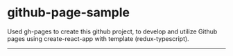 # github-page-sample

Used gh-pages to create this github project, to develop and utilize Github pages using create-react-app with template (redux-typescript).

-----------------------------------------------------------------------------------------------------------------------------------------